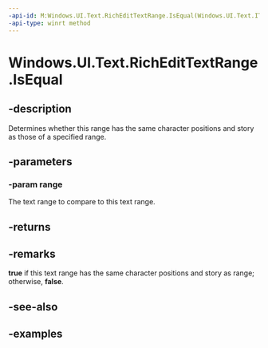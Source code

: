 ```yaml
---
-api-id: M:Windows.UI.Text.RichEditTextRange.IsEqual(Windows.UI.Text.ITextRange)
-api-type: winrt method
---
```


<!-- Method syntax.
public bool RichEditTextRange.IsEqual(ITextRange range)
-->

# Windows.UI.Text.RichEditTextRange.IsEqual

## -description

Determines whether this range has the same character positions and story as those of a specified range.



## -parameters
### -param range

The text range to compare to this text range.

## -returns

## -remarks

**true** if this text range has the same character positions and story as range; otherwise, **false**.

## -see-also

## -examples


